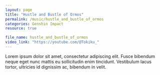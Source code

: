 ```yaml
---
layout: page
title: "Hustle and Bustle of Ormos"
permalink: /music/hustle_and_bustle_of_ormos
categories: Genshin Impact
resource: true

file_name: hustle_and_bustle_of_ormos
video_link: "https://youtube.com/@Tokiku_"
---
```


Lorem ipsum dolor sit amet, consectetur adipiscing elit. Fusce bibendum neque eget nunc mattis eu sollicitudin enim tincidunt. Vestibulum lacus tortor, ultricies id dignissim ac, bibendum in velit.

